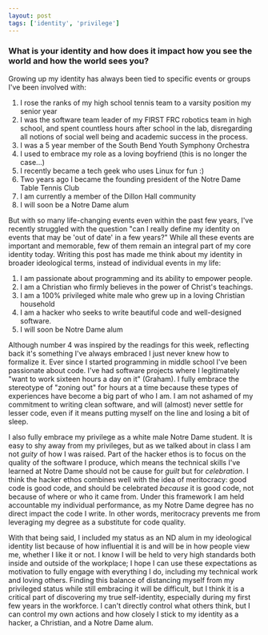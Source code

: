 ```yaml
---
layout: post
tags: ['identity', 'privilege']
---
```

 
### What is your identity and how does it impact how you see the world and how the world sees you?


Growing up  my identity has always been tied to specific events or groups I've been involved with:
1. I rose the ranks of my high school tennis team to a varsity position my
   senior year
2. I was the software team leader of my FIRST FRC robotics team in high school,
   and spent countless hours after school in the lab, disregarding all notions
   of social well being and academic success in the process.
3. I was a 5 year member of the South Bend Youth Symphony Orchestra
4. I used to embrace my role as a loving boyfriend (this is no longer the case...)
5. I recently became a tech geek who uses Linux for fun :)
6. Two years ago I became the founding president of the Notre Dame Table
Tennis Club
7. I am currently a member of the Dillon Hall community
8. I will soon be a Notre Dame alum

But with so many life-changing events even within the past few years,
I've recently struggled
with the question "can I really define my identity on events that
may be 'out of date' in a few years?" While all these events are important and
memorable, few of them remain an integral part of my core identity today.
Writing this post has made me think about
my identity in broader ideological terms, instead of individual events in my life:

1. I am passionate about programming and its ability to empower people.
2. I am a Christian who firmly believes in the power of Christ's teachings.
3. I am a 100% privileged white male who grew up in a loving Christian household
4. I am a hacker who seeks to write beautiful code and well-designed software.
5. I will soon be Notre Dame alum

Although number 4 was inspired by the readings for this week, reflecting back
it's something I've always embraced I just never knew how to formalize it. Ever
since I started programming in middle school I've been passionate about code.
I've had software projects where I legitimately "want to work sixteen hours a day on it"
(Graham). I fully embrace the stereotype of "zoning out" for hours at a time
because these types of experiences have become a big part of who I am. I am not ashamed of my
commitment to writing clean software, and will (almost) never settle for lesser
code, even if it means putting myself on the line and losing a bit of sleep.

I also fully embrace my
privilege as a white male Notre Dame student. It is easy to shy away from my
privileges, but as we talked about in class I am not _guity_ of how I was
raised. Part of the hacker ethos is to focus on the quality of the software I
produce, which means the technical skills I've learned at Notre Dame should not
be cause for _guilt_ but for _celebration_. I think the hacker ethos combines
well with the idea of meritocracy: good code is good code, and should be
celebrated _because_ it is good code, not because of where or who it came
from. Under this framework I am held accountable my individual performance, as my
Notre Dame degree has no direct impact the code I write. In other words,
meritocracy prevents me from leveraging my degree as a substitute for code
quality.

With that being said,
I included my status as an ND alum in my ideological identity list because of how
influential it is and will be in how people view me, whether I like it or not. I
know I will be held to very high standards both inside and outside of the
workplace; I hope I can use these expectations as motivation to fully engage
with everything I do, including my technical work and loving others. Finding
this balance of distancing myself from my privileged status while still embracing it will
be difficult, but I think it is a critical part of discovering my true
self-identity, especially during my first few years in the workforce. I can't
directly control what others think, but I can control my own actions and how
closely I stick to my identity as a hacker, a Christian, and a Notre Dame alum.
